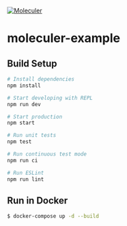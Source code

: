 [![Moleculer](https://img.shields.io/badge/Powered%20by-Moleculer-green.svg?colorB=0e83cd)](https://moleculer.services)

# moleculer-example

## Build Setup

``` bash
# Install dependencies
npm install

# Start developing with REPL
npm run dev

# Start production
npm start

# Run unit tests
npm test

# Run continuous test mode
npm run ci

# Run ESLint
npm run lint
```

## Run in Docker

```bash
$ docker-compose up -d --build
```
